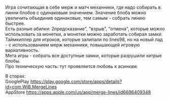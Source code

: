 Игра сочитающая в себе мерж и матч механники, где надо собирать в линни блобов с одинаковым значением. Значение блоба можно увеличить объединив одинаковые, тем самым - собрать линию быстрее.   
Есть разные абилки: 2предсказание", "взрыв", "отмена", которые можно использовать за монетки, а монетки можно заработать собирая замки.  
Таймкиллер для игроков, которые залипали по lines98, но на новый лад - с использованием мерж механники, повышающей игровую вариативность.  
Мета игры - собрать все доступные замки, которые разрушили хитрые блобы.  
Про техническую часть: тут проявляется любовь к асинкам.  

В сторах:  
GooglePlay https://play.google.com/store/apps/details?id=com.WiB.MergeLines  
AppStore https://apps.apple.com/us/app/merge-lines/id6686409348
